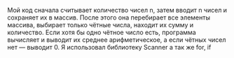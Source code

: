 Мой код сначала считывает количество чисел n, затем вводит n чисел и сохраняет их в массив. После этого она перебирает все элементы массива, выбирает только чётные числа, находит их сумму и количество. Если хотя бы одно чётное число есть, программа вычисляет и выводит их среднее арифметическое, а если чётных чисел нет — выводит 0. Я использовал библиотеку Scanner а так же for, if
